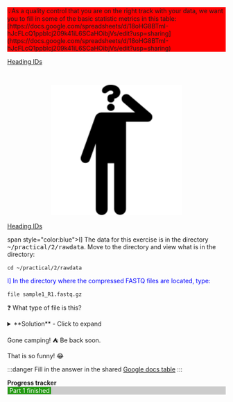 
<html>
<div style="background-color:#FF0000">
💡As a quality control that you are on the right track with your data, we want you to fill in some of the basic statistic metrics in this table: [https://docs.google.com/spreadsheets/d/18oHG8BTmI-hJcFLcQ1ppblcj209k41iL6SCaHOibjVs/edit?usp=sharing](https://docs.google.com/spreadsheets/d/18oHG8BTmI-hJcFLcQ1ppblcj209k41iL6SCaHOibjVs/edit?usp=sharing)
</div>
</html>

[Heading IDs](#heading-ids)

<br/>

<p align="middle">
<img src="../images/question.png" width="300">

<br/>

<a href="#heading-ids">Heading IDs</a>

span style="color:blue">I] The data for this exercise is in the directory <kbd>~/practical/2/rawdata</kbd>. Move to the directory and view what is in the directory:

	cd ~/practical/2/rawdata

<span style="color:blue">I] In the directory where the compressed FASTQ files are located, type:

	file sample1_R1.fastq.gz
	
❓ What type of file is this?
<details>
<summary>**Solution** - Click to expand 
</summary>
<div style="background-color:#c9cace">
Compressed file
</details>

Gone camping! :tent: Be back soon.

That is so funny! :joy:

:::danger
Fill in the answer in the shared [Google docs table](https://docs.google.com/spreadsheets/d/1JQmH5j6ygClMxUfMn654lhGKU560LoSAXW61DA03Zg8/edit?usp=sharing)
:::

<summary><span style="font-weight:bold">Progress tracker</summary>
<div style="padding:1px;background:#CCC;">
 <div style="width:20%;background:#291;text-align:center;">
   <span style="color:white"><span>Part 1 finished</span>
 </div>
</div>
